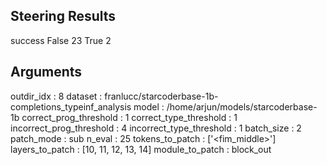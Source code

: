 ## Steering Results
success
False    23
True      2
## Arguments
outdir_idx : 8
dataset : franlucc/starcoderbase-1b-completions_typeinf_analysis
model : /home/arjun/models/starcoderbase-1b
correct_prog_threshold : 1
correct_type_threshold : 1
incorrect_prog_threshold : 4
incorrect_type_threshold : 1
batch_size : 2
patch_mode : sub
n_eval : 25
tokens_to_patch : ['<fim_middle>']
layers_to_patch : [10, 11, 12, 13, 14]
module_to_patch : block_out
